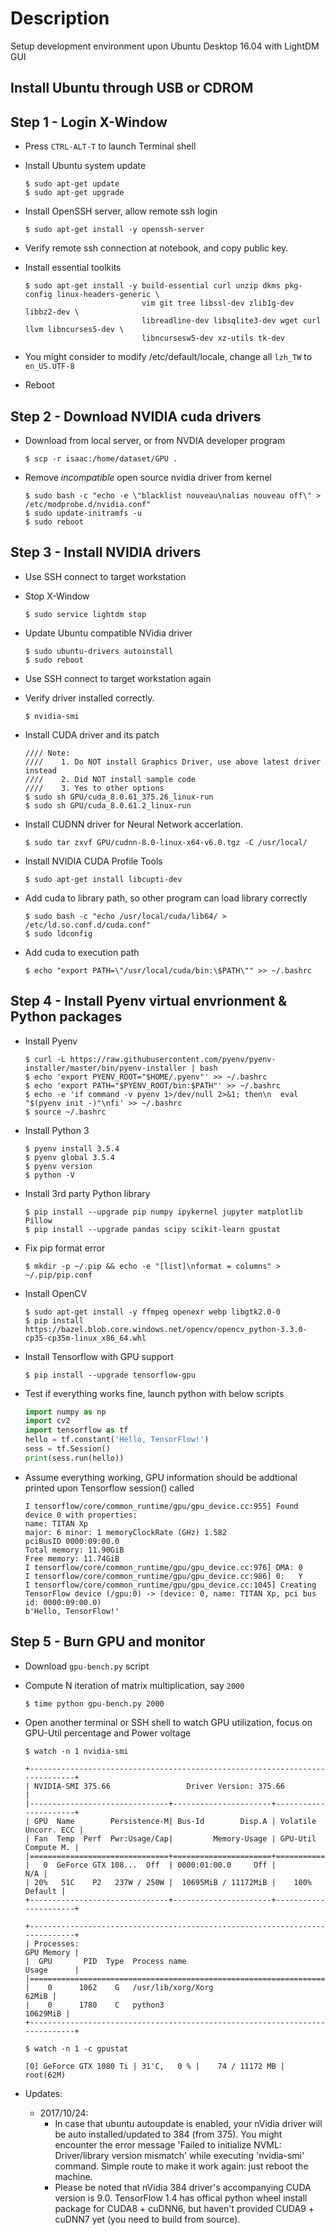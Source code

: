 # Description

Setup development environment upon Ubuntu Desktop 16.04 with LightDM GUI

## Install Ubuntu through USB or CDROM

## Step 1 - Login X-Window
* Press ``` CTRL-ALT-T ``` to launch Terminal shell 

* Install Ubuntu system update
    ```
    $ sudo apt-get update
    $ sudo apt-get upgrade
    ```

* Install OpenSSH server, allow remote ssh login
    ```
    $ sudo apt-get install -y openssh-server
    ```

* Verify remote ssh connection at notebook, and copy public key.
* Install essential toolkits
    ```
    $ sudo apt-get install -y build-essential curl unzip dkms pkg-config linux-headers-generic \
                              vim git tree libssl-dev zlib1g-dev libbz2-dev \
                              libreadline-dev libsqlite3-dev wget curl llvm libncurses5-dev \
                              libncursesw5-dev xz-utils tk-dev
    ```

* You might consider to modify /etc/default/locale, change all ``` lzh_TW ``` to ``` en_US.UTF-8 ``` 

* Reboot


## Step 2 - Download NVIDIA cuda drivers
* Download from local server, or from NVDIA developer program
    ```
    $ scp -r isaac:/home/dataset/GPU .
    ```

* Remove *incompatible* open source nvidia driver from kernel
    ```
    $ sudo bash -c "echo -e \"blacklist nouveau\nalias nouveau off\" > /etc/modprobe.d/nvidia.conf"
    $ sudo update-initramfs -u
    $ sudo reboot
    ```

## Step 3 - Install NVIDIA drivers
* Use SSH connect to target workstation
* Stop X-Window
    ```
    $ sudo service lightdm stop
    ```

* Update Ubuntu compatible NVidia driver 
    ```
    $ sudo ubuntu-drivers autoinstall
    $ sudo reboot
    ```

* Use SSH connect to target workstation again
* Verify driver installed correctly. 
    ```
    $ nvidia-smi
    ```

* Install CUDA driver and its patch
    ```
    //// Note: 
    ////    1. Do NOT install Graphics Driver, use above latest driver instead 
    ////    2. Did NOT install sample code
    ////    3. Yes to other options
    $ sudo sh GPU/cuda_8.0.61_375.26_linux-run
    $ sudo sh GPU/cuda_8.0.61.2_linux-run
    ```

* Install CUDNN driver for Neural Network accerlation.
    ```
    $ sudo tar zxvf GPU/cudnn-8.0-linux-x64-v6.0.tgz -C /usr/local/
    ```

* Install NVIDIA CUDA Profile Tools
    ```
    $ sudo apt-get install libcupti-dev
    ```

* Add cuda to library path, so other program can load library correctly
    ```
    $ sudo bash -c "echo /usr/local/cuda/lib64/ > /etc/ld.so.conf.d/cuda.conf"
    $ sudo ldconfig
    ```

* Add cuda to execution path
    ```
    $ echo "export PATH=\"/usr/local/cuda/bin:\$PATH\"" >> ~/.bashrc
    ```

## Step 4 - Install Pyenv virtual envrionment & Python packages

* Install Pyenv
    ```
    $ curl -L https://raw.githubusercontent.com/pyenv/pyenv-installer/master/bin/pyenv-installer | bash
    $ echo 'export PYENV_ROOT="$HOME/.pyenv"' >> ~/.bashrc
    $ echo 'export PATH="$PYENV_ROOT/bin:$PATH"' >> ~/.bashrc
    $ echo -e 'if command -v pyenv 1>/dev/null 2>&1; then\n  eval "$(pyenv init -)"\nfi' >> ~/.bashrc
    $ source ~/.bashrc
    ```

* Install Python 3
    ```
    $ pyenv install 3.5.4
    $ pyenv global 3.5.4
    $ pyenv version
    $ python -V
    ```

* Install 3rd party Python library
    ```
    $ pip install --upgrade pip numpy ipykernel jupyter matplotlib Pillow
    $ pip install --upgrade pandas scipy scikit-learn gpustat
    ```

* Fix pip format error
    ```
    $ mkdir -p ~/.pip && echo -e "[list]\nformat = columns" > ~/.pip/pip.conf
    ```

* Install OpenCV
    ```
    $ sudo apt-get install -y ffmpeg openexr webp libgtk2.0-0
    $ pip install https://bazel.blob.core.windows.net/opencv/opencv_python-3.3.0-cp35-cp35m-linux_x86_64.whl
    ```

* Install Tensorflow with GPU support
    ```
    $ pip install --upgrade tensorflow-gpu
    ```

* Test if everything works fine, launch python with below scripts
    ```Python
    import numpy as np
    import cv2
    import tensorflow as tf
    hello = tf.constant('Hello, TensorFlow!')
    sess = tf.Session()
    print(sess.run(hello))
    ```

* Assume everything working, GPU information should be addtional printed upon Tensorflow session() called
    ```
    I tensorflow/core/common_runtime/gpu/gpu_device.cc:955] Found device 0 with properties: 
    name: TITAN Xp
    major: 6 minor: 1 memoryClockRate (GHz) 1.582
    pciBusID 0000:09:00.0
    Total memory: 11.90GiB
    Free memory: 11.74GiB
    I tensorflow/core/common_runtime/gpu/gpu_device.cc:976] DMA: 0 
    I tensorflow/core/common_runtime/gpu/gpu_device.cc:986] 0:   Y 
    I tensorflow/core/common_runtime/gpu/gpu_device.cc:1045] Creating TensorFlow device (/gpu:0) -> (device: 0, name: TITAN Xp, pci bus id: 0000:09:00.0)
    b'Hello, TensorFlow!'
    ```

## Step 5 - Burn GPU and monitor 

* Download ` gpu-bench.py ` script
* Compute N iteration of matrix multiplication, say ` 2000 `
    ```
    $ time python gpu-bench.py 2000
    ```

* Open another terminal or SSH shell to watch GPU utilization, focus on GPU-Util percentage and Power voltage
    ```
    $ watch -n 1 nvidia-smi

    +-----------------------------------------------------------------------------+
    | NVIDIA-SMI 375.66                 Driver Version: 375.66                    |
    |-------------------------------+----------------------+----------------------+
    | GPU  Name        Persistence-M| Bus-Id        Disp.A | Volatile Uncorr. ECC |
    | Fan  Temp  Perf  Pwr:Usage/Cap|         Memory-Usage | GPU-Util  Compute M. |
    |===============================+======================+======================|
    |   0  GeForce GTX 108...  Off  | 0000:01:00.0     Off |                  N/A |
    | 20%   51C    P2   237W / 250W |  10695MiB / 11172MiB |    100%      Default |
    +-------------------------------+----------------------+----------------------+
                                                                                
    +-----------------------------------------------------------------------------+
    | Processes:                                                       GPU Memory |
    |  GPU       PID  Type  Process name                               Usage      |
    |=============================================================================|
    |    0      1062    G   /usr/lib/xorg/Xorg                              62MiB |
    |    0      1780    C   python3                                      10629MiB |
    +-----------------------------------------------------------------------------+

    $ watch -n 1 -c gpustat

    [0] GeForce GTX 1080 Ti | 31'C,   0 % |    74 / 11172 MB | root(62M)
    ```

* Updates:
    - 2017/10/24:
        - In case that ubuntu autoupdate is enabled, your   nVidia driver will be auto installed/updated to 384   (from 375). You might encounter the error message     'Failed to initialize NVML: Driver/library version  mismatch' while executing 'nvidia-smi' command.  Simple route to make it work again: just reboot the  machine.
        - Please be noted that nVidia 384 driver's  accompanying CUDA version is 9.0. TensorFlow 1.4 has     offical python wheel install package for CUDA8 +    cuDNN6, but haven't provided CUDA9 + cuDNN7 yet (you   need to build from source).